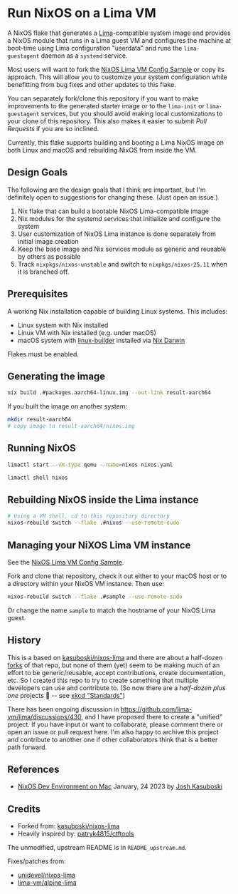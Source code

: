 # Run NixOS on a Lima VM

A NixOS flake that generates a [Lima](https://lima-vm.io)-compatible system image and provides a NixOS module that runs in a Lima guest VM and configures the machine at boot-time using Lima configuration "userdata" and runs the `lima-guestagent` daemon as a `systemd` service. 
         
Most users will want to fork the [NixOS Lima VM Config Sample](https://github.com/nixos-lima/nixos-lima-config-sample) or copy its approach. This will allow you to customize your system configuration while benefitting from bug fixes and other updates to this flake.

You can separately fork/clone this repository if you want to make improvements to the generated starter image or to the `lima-init` or `lima-guestagent` services, but you should avoid making local customizations to your clone of this repository. This also makes it easier to submit _Pull Requests_ if you are so inclined. 

Currently, this flake supports building and booting a Lima NixOS image on both Linux and macOS and rebuilding NixOS from inside the VM.

## Design Goals

The following are the design goals that I think are important, but I'm definitely open to suggestions for changing these. (Just open an issue.)

1. Nix flake that can build a bootable NixOS Lima-compatible image
2. Nix modules for the systemd services that initialize and configure the system
3. User customization of NixOS Lima instance is done separately from initial image creation
4. Keep the base image and Nix services module as generic and reusable by others as possible
5. Track `nixpkgs/nixos-unstable` and switch to `nixpkgs/nixos-25.11` when it is branched off.

## Prerequisites

A working Nix installation capable of building Linux systems. This includes:

* Linux system with Nix installed
* Linux VM with Nix installed (e.g. under macOS)
* macOS system with [linux-builder](https://nixos.org/manual/nixpkgs/unstable/#sec-darwin-builder) installed via [Nix Darwin](https://github.com/LnL7/nix-darwin)

Flakes must be enabled.


## Generating the image

```bash
nix build .#packages.aarch64-linux.img --out-link result-aarch64
```

If you built the image on another system:

```bash
mkdir result-aarch64
# copy image to result-aarch64/nixos.img
```

## Running NixOS

```bash
limactl start --vm-type qemu --name=nixos nixos.yaml

limactl shell nixos
```

## Rebuilding NixOS inside the Lima instance

```bash
# Using a VM shell, cd to this repository directory
nixos-rebuild switch --flake .#nixos --use-remote-sudo
```
  
## Managing your NiXOS Lima VM instance

See the [NixOS Lima VM Config Sample](https://github.com/nixos-lima/nixos-lima-config-sample).

Fork and clone that repository, check it out either to your macOS host or to a directory within your NixOS VM instance. Then use:

```bash
nixos-rebuild switch --flake .#sample --use-remote-sudo
```

Or change the name `sample` to match the hostname of your NixOS Lima guest.

## History

This is a based on [kasuboski/nixos-lima](https://github.com/kasuboski/nixos-lima) and there are about a half-dozen [forks](https://github.com/kasuboski/nixos-lima/forks) of that repo, but none of them (yet) seem to be making much of an effort to be generic/reusable, accept contributions, create documentation, etc. So I created this repo to try to create something that multiple developers can use and contribute to. (So now there are a _half-dozen plus one_ projects 🤣  -- see [xkcd "Standards"](https://xkcd.com/927/))

There has been ongoing discussion in https://github.com/lima-vm/lima/discussions/430, and I have proposed there to create a "unified" project. If you have input or want to collaborate, please comment there or open an issue or pull request here. I'm also happy to archive this project and contribute to another one if other collaborators think that is a better path forward.

## References

* [NixOS Dev Environment on Mac](https://www.joshkasuboski.com/posts/nix-dev-environment/) January, 24 2023 by [Josh Kasuboski](https://www.joshkasuboski.com)

## Credits

* Forked from: [kasuboski/nixos-lima](https://github.com/kasuboski/nixos-lima)
* Heavily inspired by: [patryk4815/ctftools](https://github.com/patryk4815/ctftools/tree/master/lima-vm)

The unmodified, upstream README is in `README_upstream.md`.

Fixes/patches from:

* [unidevel/nixos-lima](https://github.com/unidevel/nixos-lima)
* [lima-vm/alpine-lima](https://github.com/lima-vm/alpine-lima)
